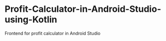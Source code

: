 # Profit-Calculator-in-Android-Studio-using-Kotlin
Frontend for profit calculator in Android Studio
